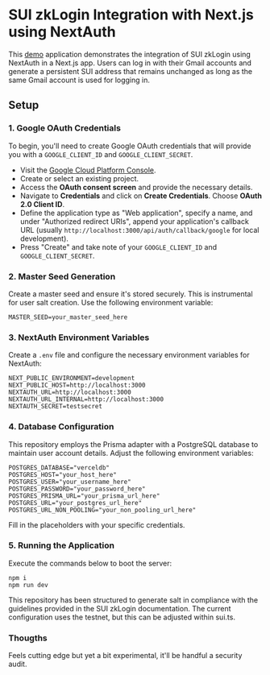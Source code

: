 # SUI zkLogin Integration with Next.js using NextAuth

This [demo](https://www.loom.com/share/cc2a3620807347798264bc26ebc87f79?sid=08adad71-8171-4045-904f-75e8fcf50161) application demonstrates the integration of SUI zkLogin using NextAuth in a Next.js app. Users can log in with their Gmail accounts and generate a persistent SUI address that remains unchanged as long as the same Gmail account is used for logging in.

## Setup

### 1. Google OAuth Credentials

To begin, you'll need to create Google OAuth credentials that will provide you with a `GOOGLE_CLIENT_ID` and `GOOGLE_CLIENT_SECRET`.

- Visit the [Google Cloud Platform Console](https://console.cloud.google.com/).
- Create or select an existing project.
- Access the **OAuth consent screen** and provide the necessary details.
- Navigate to **Credentials** and click on **Create Credentials**. Choose **OAuth 2.0 Client ID**.
- Define the application type as "Web application", specify a name, and under "Authorized redirect URIs", append your application's callback URL (usually `http://localhost:3000/api/auth/callback/google` for local development).
- Press "Create" and take note of your `GOOGLE_CLIENT_ID` and `GOOGLE_CLIENT_SECRET`.

### 2. Master Seed Generation

Create a master seed and ensure it's stored securely. This is instrumental for user salt creation. Use the following environment variable:

```env
MASTER_SEED=your_master_seed_here
```

### 3. NextAuth Environment Variables

Create a `.env` file and configure the necessary environment variables for NextAuth:

```env
NEXT_PUBLIC_ENVIRONMENT=development
NEXT_PUBLIC_HOST=http://localhost:3000
NEXTAUTH_URL=http://localhost:3000
NEXTAUTH_URL_INTERNAL=http://localhost:3000
NEXTAUTH_SECRET=testsecret 
```

### 4. Database Configuration
This repository employs the Prisma adapter with a PostgreSQL database to maintain user account details. Adjust the following environment variables:

```env
POSTGRES_DATABASE="verceldb"
POSTGRES_HOST="your_host_here"
POSTGRES_USER="your_username_here"
POSTGRES_PASSWORD="your_password_here"
POSTGRES_PRISMA_URL="your_prisma_url_here"
POSTGRES_URL="your_postgres_url_here"
POSTGRES_URL_NON_POOLING="your_non_pooling_url_here"
```

Fill in the placeholders with your specific credentials.

### 5. Running the Application
Execute the commands below to boot the server:

```
npm i
npm run dev
```

This repository has been structured to generate salt in compliance with the guidelines provided in the SUI zkLogin documentation. The current configuration uses the testnet, but this can be adjusted within sui.ts.

### Thougths
Feels cutting edge but yet a bit experimental, it'll be handful a security audit.


